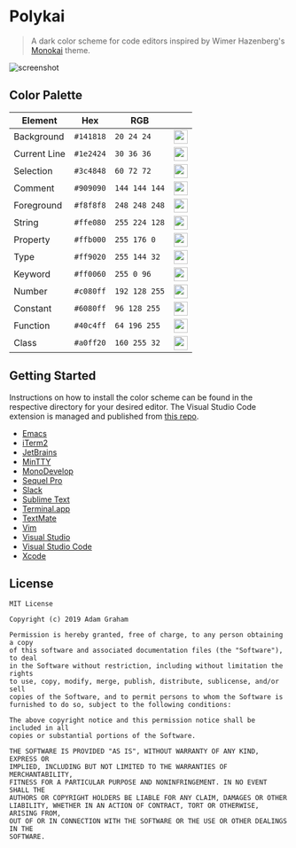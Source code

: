 # Polykai

> A dark color scheme for code editors inspired by Wimer Hazenberg's [Monokai](https://github.com/monokai) theme.

![screenshot](https://raw.githubusercontent.com/adamgraham/polykai/master/images/screenshot.png)

## Color Palette

| Element                | Hex       | RGB           |  |
|------------------------|-----------|---------------|-------|
| Background             | `#141818` | `20 24 24`    | <img src="https://raw.githubusercontent.com/adamgraham/polykai/master/images/%23141818.png" width="25" height="25"> |
| Current Line           | `#1e2424` | `30 36 36`    | <img src="https://raw.githubusercontent.com/adamgraham/polykai/master/images/%231e2424.png" width="25" height="25"> 
| Selection              | `#3c4848` | `60 72 72`    | <img src="https://raw.githubusercontent.com/adamgraham/polykai/master/images/%233c4848.png" width="25" height="25"> 
| Comment                | `#909090` | `144 144 144` | <img src="https://raw.githubusercontent.com/adamgraham/polykai/master/images/%23909090.png" width="25" height="25"> 
| Foreground             | `#f8f8f8` | `248 248 248` | <img src="https://raw.githubusercontent.com/adamgraham/polykai/master/images/%23f8f8f8.png" width="25" height="25"> 
| String                 | `#ffe080` | `255 224 128` | <img src="https://raw.githubusercontent.com/adamgraham/polykai/master/images/%23ffe080.png" width="25" height="25"> 
| Property               | `#ffb000` | `255 176 0`   | <img src="https://raw.githubusercontent.com/adamgraham/polykai/master/images/%23ffb000.png" width="25" height="25"> 
| Type                   | `#ff9020` | `255 144 32`  | <img src="https://raw.githubusercontent.com/adamgraham/polykai/master/images/%23ff9020.png" width="25" height="25"> 
| Keyword                | `#ff0060` | `255 0 96`    | <img src="https://raw.githubusercontent.com/adamgraham/polykai/master/images/%23ff0060.png" width="25" height="25"> 
| Number                 | `#c080ff` | `192 128 255` | <img src="https://raw.githubusercontent.com/adamgraham/polykai/master/images/%23c080ff.png" width="25" height="25"> 
| Constant               | `#6080ff` | `96 128 255`  | <img src="https://raw.githubusercontent.com/adamgraham/polykai/master/images/%236080ff.png" width="25" height="25"> 
| Function               | `#40c4ff` | `64 196 255`  | <img src="https://raw.githubusercontent.com/adamgraham/polykai/master/images/%2340c4ff.png" width="25" height="25"> 
| Class                  | `#a0ff20` | `160 255 32`  | <img src="https://raw.githubusercontent.com/adamgraham/polykai/master/images/%23a0ff20.png" width="25" height="25"> 

## Getting Started

Instructions on how to install the color scheme can be found in the respective directory for your desired editor. The Visual Studio Code extension is managed and published from [this repo](https://github.com/adamgraham/polykai-vscode).

- [Emacs](https://github.com/adamgraham/polykai/tree/master/Emacs)
- [iTerm2](https://github.com/adamgraham/polykai/tree/master/iTerm2)
- [JetBrains](https://github.com/adamgraham/polykai/tree/master/JetBrains)
- [MinTTY](https://github.com/adamgraham/polykai/tree/master/MinTTY)
- [MonoDevelop](https://github.com/adamgraham/polykai/tree/master/MonoDevelop)
- [Sequel Pro](https://github.com/adamgraham/polykai/tree/master/Sequel%20Pro)
- [Slack](https://github.com/adamgraham/polykai/tree/master/Slack)
- [Sublime Text](https://github.com/adamgraham/polykai/tree/master/Sublime%20Text)
- [Terminal.app](https://github.com/adamgraham/polykai/tree/master/Terminal.app)
- [TextMate](https://github.com/adamgraham/polykai/tree/master/TextMate)
- [Vim](https://github.com/adamgraham/polykai/tree/master/Vim)
- [Visual Studio](https://github.com/adamgraham/polykai/tree/master/Visual%20Studio)
- [Visual Studio Code](https://github.com/adamgraham/polykai/tree/master/Visual%20Studio%20Code)
- [Xcode](https://github.com/adamgraham/polykai/tree/master/Xcode)

## License
```
MIT License

Copyright (c) 2019 Adam Graham

Permission is hereby granted, free of charge, to any person obtaining a copy
of this software and associated documentation files (the "Software"), to deal
in the Software without restriction, including without limitation the rights
to use, copy, modify, merge, publish, distribute, sublicense, and/or sell
copies of the Software, and to permit persons to whom the Software is
furnished to do so, subject to the following conditions:

The above copyright notice and this permission notice shall be included in all
copies or substantial portions of the Software.

THE SOFTWARE IS PROVIDED "AS IS", WITHOUT WARRANTY OF ANY KIND, EXPRESS OR
IMPLIED, INCLUDING BUT NOT LIMITED TO THE WARRANTIES OF MERCHANTABILITY,
FITNESS FOR A PARTICULAR PURPOSE AND NONINFRINGEMENT. IN NO EVENT SHALL THE
AUTHORS OR COPYRIGHT HOLDERS BE LIABLE FOR ANY CLAIM, DAMAGES OR OTHER
LIABILITY, WHETHER IN AN ACTION OF CONTRACT, TORT OR OTHERWISE, ARISING FROM,
OUT OF OR IN CONNECTION WITH THE SOFTWARE OR THE USE OR OTHER DEALINGS IN THE
SOFTWARE.
```
